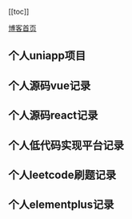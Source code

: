 [[toc]]


[博客首页](./../README.md)  
## 个人uniapp项目

## 个人源码vue记录

## 个人源码react记录

## 个人低代码实现平台记录


## 个人leetcode刷题记录


## 个人elementplus记录


